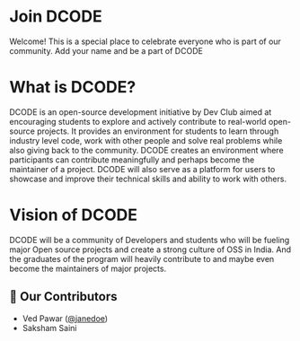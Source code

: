 # Join DCODE

Welcome! This is a special place to celebrate everyone who is part of our community. Add your name and be a part of DCODE

# What is DCODE?

DCODE is an open-source development initiative by Dev Club aimed at encouraging students to explore and actively contribute to real-world open-source projects. It provides an environment for students to learn through industry level code, work with other people and solve real problems while also giving back to the community. DCODE creates an environment where participants can contribute meaningfully and perhaps become the maintainer of a project.
DCODE will also serve as a platform for users to showcase and improve their technical skills and ability to work with others.

# Vision of DCODE

DCODE will be a community of Developers and students who will be fueling major Open source projects and create a strong culture of OSS in India. And the graduates of the program will heavily contribute to and maybe even become the maintainers of major projects.

## 🚀 Our Contributors

- Ved Pawar ([@janedoe](https://github.com/vedpawar2254))
- Saksham Saini
